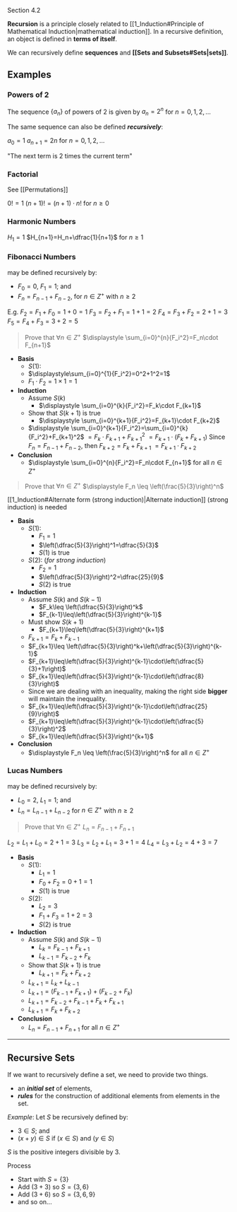Section 4.2

**Recursion** is a principle closely related to [[1_Induction#Principle of Mathematical Induction|mathematical induction]].
In a recursive definition, an object is defined in **terms of itself**.

We can recursively define **sequences** and **[[Sets and Subsets#Sets|sets]]**.

## Examples

### Powers of 2
The sequence $\{a_n\}$ of powers of $2$ is given by
$a_n=2^n$ for $n=0,1,2,\ldots$

The same sequence can also be defined ***recursively***:

$a_0=1$
$a_{n+1}=2n$  for  $n=0,1,2,\ldots$

"The next term is 2 times the current term"


### Factorial
See [[Permutations]]

$0!=1$
$(n+1)!=(n+1)\cdot n!$   for   $n\geq0$


### Harmonic Numbers

$H_1=1$
$H_{n+1}=H_n+\dfrac{1}{n+1}$   for   $n \geq 1$


### Fibonacci Numbers
may be defined recursively by:
- $F_0=0$,  $F_1=1$;  and
- $F_n=F_{n-1}+F_{n-2}$,  for $n\in Z^+$ with $n\geq 2$

E.g. 
$F_2=F_1+F_0=1+0=1$
$F_3=F_2+F_1=1+1=2$
$F_4=F_3+F_2=2+1=3$
$F_5=F_4+F_3=3+2=5$


> Prove that
> $\forall n \in Z^+$
> $\displaystyle \sum_{i=0}^{n}{F_i^2}=F_n\cdot F_{n+1}$

- **Basis**
	- $S(1):$
	- $\displaystyle\sum_{i=0}^{1}{F_i^2}=0^2+1^2=1$
	- $F_1\cdot F_2=1\times 1 =1$
- **Induction**
	- Assume $S(k)$
		- $\displaystyle \sum_{i=0}^{k}{F_i^2}=F_k\cdot F_{k+1}$
	- Show that $S(k+1)$ is true
		- $\displaystyle \sum_{i=0}^{k+1}{F_i^2}=F_{k+1}\cdot F_{k+2}$
	- $\displaystyle \sum_{i=0}^{k+1}{F_i^2}=\sum_{i=0}^{k}{F_i^2}+F_{k+1}^2$
			$=F_k\cdot F_{k+1}+F_{k+1}^2$
			$=F_{k+1}\cdot(F_k+F_{k+1})$
			Since $F_n=F_{n-1}+F_{n-2}$, then $F_{k+2}=F_k+F_{k+1}$
			$=F_{k+1}\cdot F_{k+2}$
- **Conclusion**
	- $\displaystyle \sum_{i=0}^{n}{F_i^2}=F_n\cdot F_{n+1}$ for all $n \in Z^+$


> Prove that
> $\forall n \in Z^+$
> $\displaystyle F_n \leq \left(\frac{5}{3}\right)^n$

[[1_Induction#Alternate form (strong induction)|Alternate induction]] (strong induction) is needed

- **Basis**
	- $S(1):$
		- $F_1=1$
		- $\left(\dfrac{5}{3}\right)^1=\dfrac{5}{3}$
		- $S(1)$ is true
	- $S(2):$ (*for strong induction*)
		- $F_2=1$
		- $\left(\dfrac{5}{3}\right)^2=\dfrac{25}{9}$
		- $S(2)$ is true
- **Induction**
	- Assume $S(k)$ and $S(k-1)$
		- $F_k\leq \left(\dfrac{5}{3}\right)^k$
		- $F_{k-1}\leq\left(\dfrac{5}{3}\right)^{k-1}$
	- Must show $S(k+1)$
		- $F_{k+1}\leq\left(\dfrac{5}{3}\right)^{k+1}$
	- $F_{k+1}=F_{k}+F_{k-1}$
	- $F_{k+1}\leq \left(\dfrac{5}{3}\right)^k+\left(\dfrac{5}{3}\right)^{k-1}$
	- $F_{k+1}\leq\left(\dfrac{5}{3}\right)^{k-1}\cdot\left(\dfrac{5}{3}+1\right)$
	- $F_{k+1}\leq\left(\dfrac{5}{3}\right)^{k-1}\cdot\left(\dfrac{8}{3}\right)$
	- Since we are dealing with an inequality, making the right side **bigger** will maintain the inequality.
	- $F_{k+1}\leq\left(\dfrac{5}{3}\right)^{k-1}\cdot\left(\dfrac{25}{9}\right)$
	- $F_{k+1}\leq\left(\dfrac{5}{3}\right)^{k-1}\cdot\left(\dfrac{5}{3}\right)^2$
	- $F_{k+1}\leq\left(\dfrac{5}{3}\right)^{k+1}$
- **Conclusion**
	- $\displaystyle F_n \leq \left(\frac{5}{3}\right)^n$ for all $n\in Z^+$


### Lucas Numbers
may be defined recursively by:
- $L_0=2$,  $L_1=1$;  and
- $L_n=L_{n-1}+L_{n-2}$ for $n\in Z^+$ with $n \geq 2$

> Prove that
> $\forall n \in Z^+$
> $L_n=F_{n-1}+F_{n+1}$

$L_2=L_1+L_0=2+1=3$
$L_3=L_2+L_1=3+1=4$
$L_4=L_3+L_2=4+3=7$

- **Basis**
	- $S(1):$
		- $L_1=1$
		- $F_0+F_2=0+1=1$
		- $S(1)$ is true
	- $S(2):$
		- $L_2=3$
		- $F_1+F_3=1+2=3$
		- $S(2)$ is true
- **Induction**
	- Assume $S(k)$ and $S(k-1)$
		- $L_k=F_{k-1}+F_{k+1}$
		- $L_{k-1}=F_{k-2}+F_{k}$
	- Show that $S(k+1)$ is true
		- $L_{k+1}=F_k+F_{k+2}$
	- $L_{k+1}=L_k+L_{k-1}$
	- $L_{k+1}=\left(F_{k-1}+F_{k+1}\right)+\left(F_{k-2}+F_k\right)$
	- $L_{k+1}=F_{k-2}+F_{k-1}+F_{k}+F_{k+1}$
	- $L_{k+1}=F_{k}+F_{k+2}$
- **Conclusion**
	- $L_n=F_{n-1}+F_{n+1}$ for all $n \in Z^+$


---
## Recursive Sets

If we want to recursively define a set, we need to provide two things.
- an ***initial set*** of elements,
- ***rules*** for the construction of additional elements from elements in the set.

*Example*: Let $S$ be recursively defined by:
- $3\in S$;  and
- $(x+y)\in S$  if  $(x\in S)$ and $(y\in S)$

$S$ is the positive integers divisible by $3$.

Process
- Start with $S=\{3\}$
- Add $(3+3)$ so $S=\{3,6\}$
- Add $(3+6)$ so $S=\{3,6,9\}$
- and so on...


